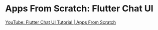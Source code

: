 # Apps From Scratch: Flutter Chat UI

[YouTube: Flutter Chat UI Tutorial | Apps From Scratch](https://youtu.be/h-igXZCCrrc)

